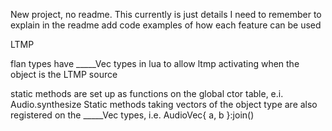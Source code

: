 New project, no readme.
This currently is just details I need to remember to explain in the readme
add code examples of how each feature can be used

LTMP

flan types have _____Vec types in lua to allow ltmp activating when the object is the LTMP source

static methods are set up as functions on the global ctor table, e.i. Audio.synthesize 
    Static methods taking vectors of the object type are also registered on the _____Vec types, i.e. AudioVec{ a, b }:join()


